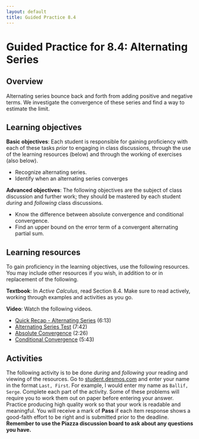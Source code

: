 ```yaml
---
layout: default
title: Guided Practice 8.4
---
```


# Guided Practice for 8.4: Alternating Series

## Overview

Alternating series bounce back and forth from adding positive and negative terms. We investigate the convergence of these series and find a way to estimate the limit.

## Learning objectives

__Basic objectives__: Each student is responsible for gaining proficiency with each of these tasks _prior_ to engaging in class discussions, through the use of the learning resources (below) and through the working of exercises (also below).

- Recognize alternating series.
- Identify when an alternating series converges

__Advanced objectives__: The following objectives are the subject of class discussion and further work; they should be mastered by each student _during_ and _following_ class discussions.

- Know the difference between absolute convergence and conditional convergence.
- Find an upper bound on the error term of a convergent alternating partial sum.

## Learning resources

To gain proficiency in the learning objectives, use the following resources. You may include other resources if you wish, in addition to or in replacement of the following.

__Textbook__: In _Active Calculus_, read Section 8.4. Make sure to read actively, working through examples and activities as you go.

__Video__: Watch the following videos.

- [Quick Recap - Alternating Series](https://www.youtube.com/watch?v=j1VlpaNBkkA&list=PL9bIjQJDwfGtewW75Nw7PnGNSkfqwAm3v&index=80) (6:13)
- [Alternating Series Test](https://www.youtube.com/watch?v=d8AT0GA70Vg&list=PL9bIjQJDwfGtewW75Nw7PnGNSkfqwAm3v&index=81) (7:42)
- [Absolute Convergence](https://www.youtube.com/watch?v=NtdMBLVkUys&list=PL9bIjQJDwfGtewW75Nw7PnGNSkfqwAm3v&index=82) (2:26)
- [Conditional Convergence](https://www.youtube.com/watch?v=zcwrKaEeOO4&list=PL9bIjQJDwfGtewW75Nw7PnGNSkfqwAm3v&index=83) (5:43)



## Activities

The following activity is to be done _during_ and _following_ your reading and viewing of the resources. Go to [student.desmos.com](https://student.desmos.com/?prepopulateCode=73T8W8) and enter your name in the format `Last, First`. For example, I would enter my name as `Ballif, Serge`. Complete each part of the activity. Some of these problems will require you to work them out on paper before entering your answer. Practice producing high quality work so that your work is readable and meaningful. You will receive a mark of __Pass__ if each item response shows a good-faith effort to be right and is submitted prior to the deadline. __Remember to use the Piazza discussion board to ask about any questions you have.__
